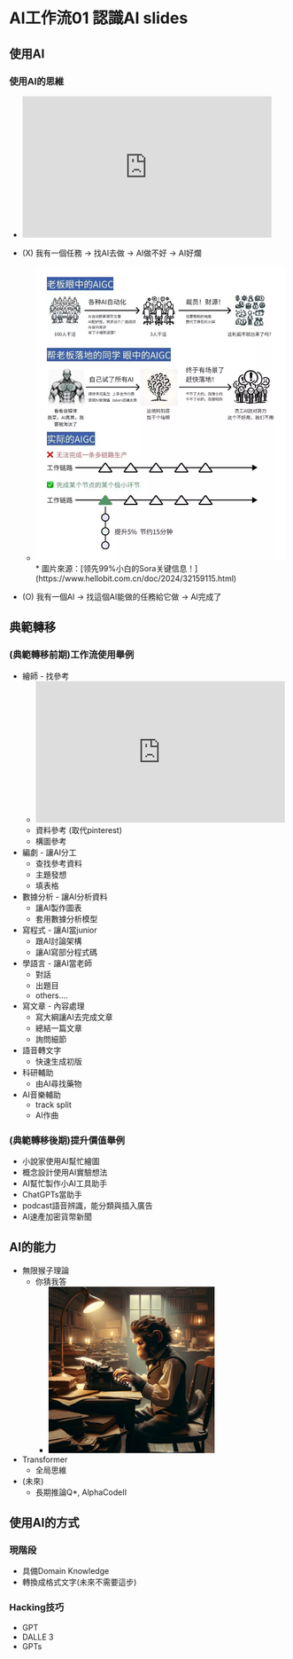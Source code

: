 





# AI工作流01 認識AI slides

<div class="slide">



## 使用AI

### 使用AI的思維
* <iframe width="450" height="255" src="https://www.youtube.com/embed/KoT08Kno10A" title="YouTube video player" frameborder="0" ></iframe>  

* (X) 我有一個任務 -> 找AI去做 -> AI做不好 -> AI好爛
  * <img src="./aigc.webp" width="450">
    * 圖片來源：[领先99%小白的Sora关键信息！](https://www.hellobit.com.cn/doc/2024/32159115.html)

* (O) 我有一個AI -> 找這個AI能做的任務給它做 -> AI完成了

</div>

<div class="slide">

## 典範轉移

### (典範轉移前期)工作流使用舉例
* 繪師 - 找參考
  * <iframe width="450" height="255" src="https://www.youtube.com/embed/xT8-N9xlOrI" title="YouTube video player" frameborder="0" ></iframe>  
  * 資料參考 (取代pinterest)
  * 構圖參考
* 編劇 - 讓AI分工
  * 查找參考資料
  * 主題發想
  * 填表格
* 數據分析 - 讓AI分析資料
  * 讓AI製作圖表
  * 套用數據分析模型
* 寫程式 - 讓AI當junior
  * 跟AI討論架構
  * 讓AI寫部分程式碼
* 學語言 - 讓AI當老師
  * 對話
  * 出題目
  * others....
* 寫文章 - 內容處理
  * 寫大綱讓AI去完成文章
  * 總結一篇文章
  * 詢問細節
* 語音轉文字
  * 快速生成初版
* 科研輔助
  * 由AI尋找藥物  
* AI音樂輔助
  * track split
  * AI作曲
  
### (典範轉移後期)提升價值舉例
* 小說家使用AI幫忙繪圖
* 概念設計使用AI實驗想法
* AI幫忙製作小AI工具助手
* ChatGPTs當助手
* podcast語音辨識，能分類與插入廣告
* AI速產加密貨幣新聞

</div>

<div class="slide">

## AI的能力
* 無限猴子理論
  * 你猜我答
    * <img src="./infinite_monkey.webp" width="300">
* Transformer
  * 全局思維
* (未來)
  * 長期推論<span>Q*</span>, AlphaCodeII
</div>

<div class="slide">

## 使用AI的方式
### 現階段 
* 具備Domain Knowledge
* 轉換成格式文字(未來不需要這步)
### Hacking技巧
* GPT
* DALLE 3
* GPTs

</div>